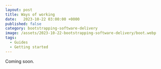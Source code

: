 ```yaml
---
layout: post
title: Ways of working
date:   2023-10-22 03:00:00 +0000
published: false
category: bootstrapping-software-delivery
image: /assets/2023-10-22-bootstrapping-software-delivery/boot.webp
tags:
  - Guides
  - Getting started
---
```


Coming soon.